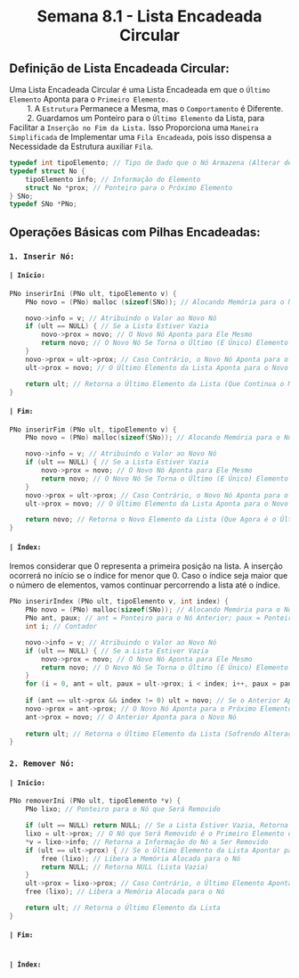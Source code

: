 <h1 align="center"> Semana 8.1 - Lista Encadeada Circular </h1>

## Definição de Lista Encadeada Circular:
Uma Lista Encadeada Circular é uma Lista Encadeada em que o `Último Elemento` Aponta para o `Primeiro Elemento.` 
<br>&emsp;&emsp; 1. A `Estrutura` Permanece a Mesma, mas o `Comportamento` é Diferente. 
<br>&emsp;&emsp; 2. Guardamos um Ponteiro para o `Último Elemento` da Lista, para Facilitar a `Inserção no Fim da Lista.` Isso Proporciona uma `Maneira Simplificada` de Implementar uma `Fila Encadeada`, pois isso dispensa a Necessidade da Estrutura auxiliar `Fila`.

~~~c
typedef int tipoElemento; // Tipo de Dado que o Nó Armazena (Alterar de Acordo com o Problema)
typedef struct No {
	tipoElemento info; // Informação do Elemento
	struct No *prox; // Ponteiro para o Próximo Elemento
} SNo;
typedef SNo *PNo;
~~~



## Operações Básicas com Pilhas Encadeadas:
### `1. Inserir Nó:`
#### `| Início:`
~~~c
PNo inserirIni (PNo ult, tipoElemento v) {
	PNo novo = (PNo) malloc (sizeof(SNo)); // Alocando Memória para o Novo Nó

	novo->info = v; // Atribuindo o Valor ao Novo Nó
	if (ult == NULL) { // Se a Lista Estiver Vazia
		novo->prox = novo; // O Novo Nó Aponta para Ele Mesmo
		return novo; // O Novo Nó Se Torna o Último (E Único) Elemento da Lista
	}
	novo->prox = ult->prox; // Caso Contrário, o Novo Nó Aponta para o Primeiro Elemento da Lista
	ult->prox = novo; // O Último Elemento da Lista Aponta para o Novo Nó

	return ult; // Retorna o Último Elemento da Lista (Que Continua o Mesmo)
}
~~~
#### `| Fim:`
~~~c
PNo inserirFim (PNo ult, tipoElemento v) {
	PNo novo = (PNo) malloc(sizeof(SNo)); // Alocando Memória para o Novo Nó

	novo->info = v; // Atribuindo o Valor ao Novo Nó
	if (ult == NULL) { // Se a Lista Estiver Vazia
		novo->prox = novo; // O Novo Nó Aponta para Ele Mesmo
		return novo; // O Novo Nó Se Torna o Último (E Único) Elemento da Lista
	}
	novo->prox = ult->prox; // Caso Contrário, o Novo Nó Aponta para o Primeiro Elemento da Lista
	ult->prox = novo; // O Último Elemento da Lista Aponta para o Novo Nó

	return novo; // Retorna o Novo Elemento da Lista (Que Agora é o Último). Essa é a Única Diferença entre Inserir no Início e no Fim.
}
~~~
#### `| Índex:`
Iremos considerar que 0 representa a primeira posição na lista. A inserção ocorrerá no início se o índice for menor que 0. Caso o índice seja maior que o número de elementos, vamos continuar percorrendo a lista até o índice.
~~~c
PNo inserirIndex (PNo ult, tipoElemento v, int index) {
	PNo novo = (PNo) malloc(sizeof(SNo)); // Alocando Memória para o Novo Nó
	PNo ant, paux; // ant = Ponteiro para o Nó Anterior; paux = Ponteiro Auxiliar para Percorrer a Lista
	int i; // Contador

	novo->info = v; // Atribuindo o Valor ao Novo Nó
	if (ult == NULL) { // Se a Lista Estiver Vazia
		novo->prox = novo; // O Novo Nó Aponta para Ele Mesmo
		return novo; // O Novo Nó Se Torna o Último (E Único) Elemento da Lista
	}
	for (i = 0, ant = ult, paux = ult->prox; i < index; i++, paux = paux->prox) ant = paux; // Percorrendo a Lista até o Índice
	
	if (ant == ult->prox && index != 0) ult = novo; // Se o Anterior Apontar para o Primeiro Elemento, Significa que o Novo Nó é o Último Elemento da Lista ou o Primeiro. Decidiremos de acordo com o Índice.
	novo->prox = ant->prox; // O Novo Nó Aponta para o Próximo Elemento do Anterior de Onde Ele Será Inserido
	ant->prox = novo; // O Anterior Aponta para o Novo Nó
	
	return ult; // Retorna o Último Elemento da Lista (Sofrendo Alterações ou Não)
}
~~~

### `2. Remover Nó:`
#### `| Início:`
~~~c
PNo removerIni (PNo ult, tipoElemento *v) {
	PNo lixo; // Ponteiro para o Nó que Será Removido

	if (ult == NULL) return NULL; // Se a Lista Estiver Vazia, Retorna NULL
	lixo = ult->prox; // O Nó que Será Removido é o Primeiro Elemento da Lista
	*v = lixo->info; // Retorna a Informação do Nó a Ser Removido
	if (ult == ult->prox) { // Se o Último Elemento da Lista Apontar para Ele Mesmo (Lista Só Possui um Elemento)
		free (lixo); // Libera a Memória Alocada para o Nó
		return NULL; // Retorna NULL (Lista Vazia)
	}
	ult->prox = lixo->prox; // Caso Contrário, o Último Elemento Aponta para o Próximo do Nó a Ser Removido
	free (lixo); // Libera a Memória Alocada para o Nó

	return ult; // Retorna o Último Elemento da Lista
}
~~~
#### `| Fim:`
~~~c

~~~
#### `| Índex:`
~~~c

~~~
